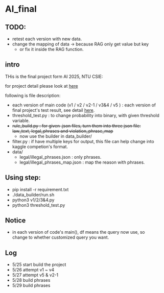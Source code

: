 # AI_final
## TODO:
* retest each version with new data.
* change the mapping of data -> because RAG only get value but key
    * or fix it inside the RAG function.
    
## intro
THis is the final project form AI 2025, NTU CSIE:

for project detail please look at [here](https://docs.google.com/presentation/d/1TrBFk5A7fMfh60rGPmu3xdWQ78Cg-IiHZi-g-EQ3oI4/edit?usp=sharing)

following is file description:
* each version of main code (v1 / v2 / v2-1 / v3&4 / v5 ) : each version of final project's test result, see detail [here](https://docs.google.com/spreadsheets/d/1mRxqmu4xJbp-S1nUJGqFsXGhO7F7piEEUoOud6WOX68/edit?usp=sharing).
* threshold_test.py : to change probability into binary, with given threshold variable. 
* ~~rule_build.py : for given .json files, turn them into three json file: law_text, legal_phrases and violation_phrase_map~~
    * now use the builder in data_builder/
* filter.py : if have multiple keys for output, this file can help change into kaggle competion's format.
* data/
    * legal/illegal_phrases.json : only phrases.
    * legal/illegal_phrases_map.json : map the reason with phrases.


## Using step:
* pip install -r requirement.txt
* ./data_builder/run.sh
* python3 v1/2/3&4.py
* python3 threshold_test.py

## Notice
* in each version of code's main(), df means the query now use, so change to whether customized query you want.


## Log
* 5/25 start build the project
* 5/26 attempt v1 ~ v4
* 5/27 attempt v5 & v2-1
* 5/28 build phrases
* 5/29 build phrases

